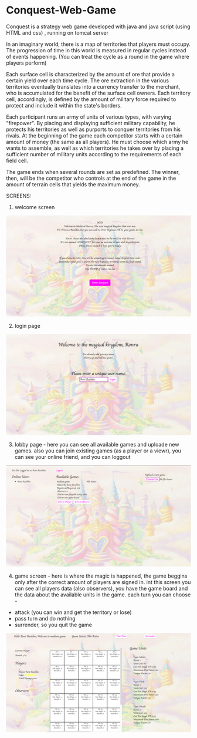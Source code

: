 # Conquest-Web-Game
Conquest is a strategy web game developed with java and java script (using HTML and css) , running on tomcat server

In an imaginary world, there is a map of territories that players must occupy. The progression of time in this world is measured in regular cycles instead of events happening. (You can treat the cycle as a round in the game where players perform)

Each surface cell is characterized by the amount of ore that provide a certain yield over each time cycle.
The ore extraction in the various territories eventually translates into a currency transfer to the merchant, who is accumulated for the benefit of the surface cell owners.
Each territory cell, accordingly, is defined by the amount of military force required to protect and include it within the state's borders.

Each participant runs an army of units of various types, with varying "firepower".
By placing and displaying sufficient military capability, he protects his territories as well as purports to conquer territories from his rivals.
At the beginning of the game each competitor starts with a certain amount of money (the same as all players).
He must choose which army he wants to assemble, as well as which territories he takes over by placing a sufficient number of military units according to the requirements of each field cell.

The game ends when several rounds are set as predefined.
The winner, then, will be the competitor who controls at the end of the game in the amount of terrain cells that yields the maximum money.

SCREENS:

1. welcome screen

![alt text](https://github.com/RoniRush/Conquest-Web-Game/blob/master/entryscreen.png?raw=true)

2. login page

![alt text](https://github.com/RoniRush/Conquest-Web-Game/blob/master/loginscreen.png?raw=true)

3. lobby page - here you can see all available games and uploade new games. also you can join existing games (as a player or a viewr), you can see your online friend, and you can loggout

![alt text](https://github.com/RoniRush/Conquest-Web-Game/blob/master/lobbyscreen.png?raw=true)

4. game screen - here is where the magic is happened, the game beggins only after the correct amount of players are signed in.
int this screen you can see all players data (also observers), you have the game board and the data about the available units in the game.
each turn you can choose - 
  * attack (you can win and get the territory or lose)
  * pass turn and do nothing
  * surrender, so you quit the game
  
![alt text](https://github.com/RoniRush/Conquest-Web-Game/blob/master/gamescreen.png?raw=true)
